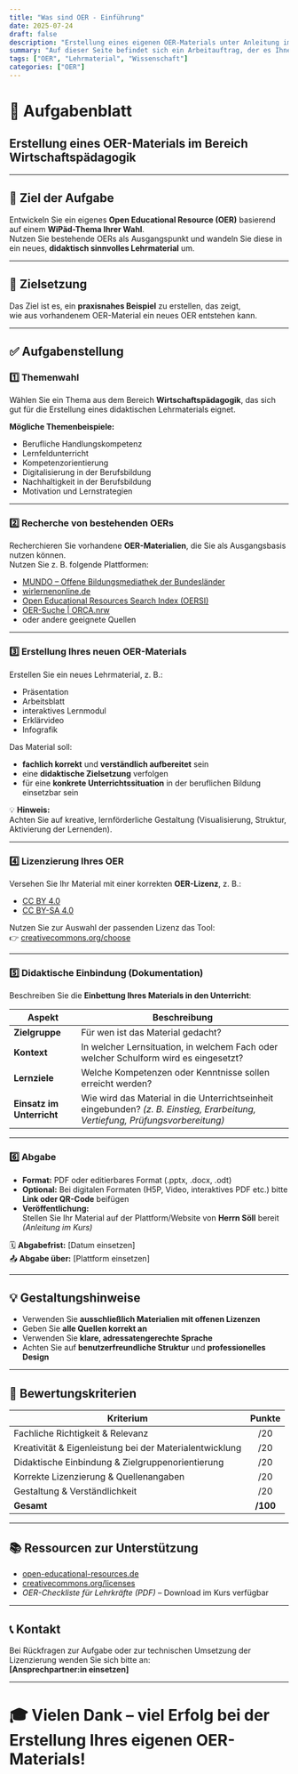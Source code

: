 ```yaml
---
title: "Was sind OER - Einführung"
date: 2025-07-24
draft: false
description: "Erstellung eines eigenen OER-Materials unter Anleitung im Bereich der Wirtschaftspädagogik"
summary: "Auf dieser Seite befindet sich ein Arbeitauftrag, der es Ihnen ermöglicht ihr Wissen unter Anleitung anzuwenden"
tags: ["OER", "Lehrmaterial", "Wissenschaft"]
categories: ["OER"]
---
```


# 📄 Aufgabenblatt  
## Erstellung eines OER-Materials im Bereich Wirtschaftspädagogik

---

## 🎯 Ziel der Aufgabe

Entwickeln Sie ein eigenes **Open Educational Resource (OER)** basierend auf einem **WiPäd-Thema Ihrer Wahl**.  
Nutzen Sie bestehende OERs als Ausgangspunkt und wandeln Sie diese in ein neues, **didaktisch sinnvolles Lehrmaterial** um.

---

## 🌟 Zielsetzung

Das Ziel ist es, ein **praxisnahes Beispiel** zu erstellen, das zeigt,  
wie aus vorhandenem OER-Material ein neues OER entstehen kann.

---

## ✅ Aufgabenstellung

### 1️⃣ Themenwahl

Wählen Sie ein Thema aus dem Bereich **Wirtschaftspädagogik**, das sich gut für die Erstellung eines didaktischen Lehrmaterials eignet.  

**Mögliche Themenbeispiele:**
- Berufliche Handlungskompetenz  
- Lernfeldunterricht  
- Kompetenzorientierung  
- Digitalisierung in der Berufsbildung  
- Nachhaltigkeit in der Berufsbildung  
- Motivation und Lernstrategien

---

### 2️⃣ Recherche von bestehenden OERs

Recherchieren Sie vorhandene **OER-Materialien**, die Sie als Ausgangsbasis nutzen können.  
Nutzen Sie z. B. folgende Plattformen:

- [MUNDO – Offene Bildungsmediathek der Bundesländer](https://mundo.schule)
- [wirlernenonline.de](https://wirlernenonline.de)
- [Open Educational Resources Search Index (OERSI)](https://oersi.org)
- [OER-Suche | ORCA.nrw](https://openeducationalresources.nrw)
- oder andere geeignete Quellen

---

### 3️⃣ Erstellung Ihres neuen OER-Materials

Erstellen Sie ein neues Lehrmaterial, z. B.:

- Präsentation  
- Arbeitsblatt  
- interaktives Lernmodul  
- Erklärvideo  
- Infografik  

Das Material soll:
- **fachlich korrekt** und **verständlich aufbereitet** sein  
- eine **didaktische Zielsetzung** verfolgen  
- für eine **konkrete Unterrichtssituation** in der beruflichen Bildung einsetzbar sein  

💡 **Hinweis:**  
Achten Sie auf kreative, lernförderliche Gestaltung (Visualisierung, Struktur, Aktivierung der Lernenden).

---

### 4️⃣ Lizenzierung Ihres OER

Versehen Sie Ihr Material mit einer korrekten **OER-Lizenz**, z. B.:

- [CC BY 4.0](https://creativecommons.org/licenses/by/4.0/)  
- [CC BY-SA 4.0](https://creativecommons.org/licenses/by-sa/4.0/)

Nutzen Sie zur Auswahl der passenden Lizenz das Tool:  
👉 [creativecommons.org/choose](https://creativecommons.org/choose/)

---

### 5️⃣ Didaktische Einbindung (Dokumentation)

Beschreiben Sie die **Einbettung Ihres Materials in den Unterricht**:

| **Aspekt** | **Beschreibung** |
|-------------|------------------|
| **Zielgruppe** | Für wen ist das Material gedacht? |
| **Kontext** | In welcher Lernsituation, in welchem Fach oder welcher Schulform wird es eingesetzt? |
| **Lernziele** | Welche Kompetenzen oder Kenntnisse sollen erreicht werden? |
| **Einsatz im Unterricht** | Wie wird das Material in die Unterrichtseinheit eingebunden? *(z. B. Einstieg, Erarbeitung, Vertiefung, Prüfungsvorbereitung)* |

---

### 6️⃣ Abgabe

- **Format:** PDF oder editierbares Format (.pptx, .docx, .odt)  
- **Optional:** Bei digitalen Formaten (H5P, Video, interaktives PDF etc.) bitte **Link oder QR-Code** beifügen  
- **Veröffentlichung:**  
  Stellen Sie Ihr Material auf der Plattform/Website von **Herrn Söll** bereit *(Anleitung im Kurs)*  

🗓 **Abgabefrist:** [Datum einsetzen]  
📤 **Abgabe über:** [Plattform einsetzen]

---

## 💡 Gestaltungshinweise

- Verwenden Sie **ausschließlich Materialien mit offenen Lizenzen**  
- Geben Sie **alle Quellen korrekt an**  
- Verwenden Sie **klare, adressatengerechte Sprache**  
- Achten Sie auf **benutzerfreundliche Struktur** und **professionelles Design**

---

## 💯 Bewertungskriterien

| **Kriterium** | **Punkte** |
|----------------|:---------:|
| Fachliche Richtigkeit & Relevanz | /20 |
| Kreativität & Eigenleistung bei der Materialentwicklung | /20 |
| Didaktische Einbindung & Zielgruppenorientierung | /20 |
| Korrekte Lizenzierung & Quellenangaben | /20 |
| Gestaltung & Verständlichkeit | /20 |
| **Gesamt** | **/100** |

---

## 📚 Ressourcen zur Unterstützung

- [open-educational-resources.de](https://open-educational-resources.de)  
- [creativecommons.org/licenses](https://creativecommons.org/licenses)  
- *OER-Checkliste für Lehrkräfte (PDF)* – Download im Kurs verfügbar

---

## 📞 Kontakt

Bei Rückfragen zur Aufgabe oder zur technischen Umsetzung der Lizenzierung wenden Sie sich bitte an:  
**[Ansprechpartner:in einsetzen]**

---

# 🎓 Vielen Dank – viel Erfolg bei der Erstellung Ihres eigenen OER-Materials!

